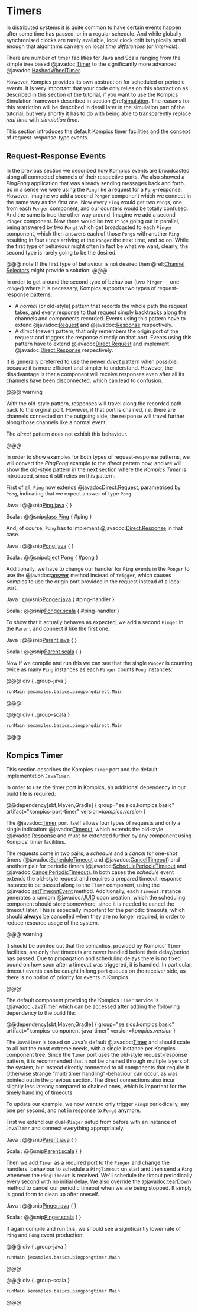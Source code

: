 
Timers
======
In distributed systems it is quite common to have certain events happen after some time has passed, or in a regular schedule. And while globally synchronised clocks are rarely available, local clock drift is typically small enough that algorithms can rely on local *time differences* (or *intervals*).

There are number of timer facilities for Java and Scala ranging from the simple tree based @javadoc:[Timer](java.util.Timer) to the significantly more advanced @javadoc:[HashedWheelTimer](io.netty.util.HashedWheelTimer).

However, Kompics provides its own abstraction for scheduled or periodic events. It is very important that your code only relies on this abstraction as described in this section of the tutorial, if you want to use the Kompics Simulation framework described in section @ref[simulation](simulation/index.md). The reasons for this restriction will be described in detail later in the simulation part of the tutorial, but very shortly it has to do with being able to transparently replace *real time* with *simulation time*.

This section introduces the default Kompics timer facilities and the concept of request-response-type events.

Request-Response Events
-----------------------
In the previous section we described how Kompics events are broadcasted along all connected channels of their respective ports. We also showed a *PingPong*  application that was already sending messages back and forth. So in a sense we were using the `Ping` like a request for a `Pong`-response. However, imagine we add a second ``Ponger`` component which we connect in the same way as the first one. Now every `Ping` would get two `Pong`s, one from each `Ponger` component, and our counters would be totally confused. And the same is true the other way around. Imagine we add a second `Pinger` component. Now there would be two `Ping`s going out in parallel, being answered by two `Pong`s which get broadcasted to each `Pinger` component, which then answers each of those `Pong`s with another `Ping` resulting in four `Ping`s arriving at the `Ponger` the next time, and so on. While the first type of behaviour might often in fact be what we want, clearly, the second type is rarely going to be the desired.

@@@ note
If the first type of behaviour is not desired then @ref:[Channel Selectors](networking/virtual/channelselectors.md) might provide a solution.
@@@

In order to get around the second type of behaviour (two `Pinger` -- one `Ponger`) where it is necessary, Kompics supports two types of request-response patterns: 

* A *normal* (or old-style) pattern that records the whole path the request takes, and every response to that request simply backtracks along the channels and components recorded. Events using this pattern have to extend @javadoc:[Request](se.sics.kompics.Request) and @javadoc:[Response](se.sics.kompics.Response) respectively.
* A *direct* (newer) pattern, that only remembers the origin port of the request and triggers the response directly on that port. Events using this pattern have to extend @javadoc[Direct.Request](se.sics.kompics.Direct.Request) and implement @javadoc:[Direct.Response](se.sics.kompics.Direct.Response) respectively.

It is generally preferred to use the newer *direct* pattern when possible, because it is more efficient and simpler to understand. However, the disadvantage is that a component will receive responses even after all its channels have been disconnected, which can lead to confusion.

@@@ warning

With the old-style pattern, responses will travel along the recorded path back to the orginal port. However, if that port is chained, i.e. there are channels connected on the outgoing side, the response will travel further along those channels like a normal event.

The *direct* pattern does not exhibit this behaviour.

@@@

In order to show examples for both types of request-response patterns, we will convert the *PingPong* example to the *direct* pattern now, and we will show the old-style pattern in the next section where the *Kompics Timer* is introduced, since it still relies on this pattern.

First of all, `Ping` now extends @javadoc[Direct.Request](se.sics.kompics.Direct.Request), parametrised by `Pong`, indicating that we expect answer of type `Pong`.

Java
:	@@snip[Ping.java](/docs/src/main/java/jexamples/basics/pingpongdirect/Ping.java) { }

Scala
:	@@snip[class Ping](/docs/src/main/scala/sexamples/basics/pingpongdirect/PingPongPort.scala) { #ping }


And, of course, `Pong` has to implement @javadoc:[Direct.Response](se.sics.kompics.Direct.Response) in that case.

Java
:	@@snip[Pong.java](/docs/src/main/java/jexamples/basics/pingpongdirect/Pong.java) { }

Scala
:	@@snip[object Pong](/docs/src/main/scala/sexamples/basics/pingpongdirect/PingPongPort.scala) { #pong }

Additionally, we have to change our handler for `Ping` events in the `Ponger` to use the @javadoc:[answer](se.sics.kompics.ComponentDefinition#answer) method instead of `trigger`, which causes Kompics to use the origin port provided in the request instead of a local port.

Java
:	@@snip[Ponger.java](/docs/src/main/java/jexamples/basics/pingpongdirect/Ponger.java) { #ping-handler }

Scala
:	@@snip[Ponger.scala](/docs/src/main/scala/sexamples/basics/pingpongdirect/Ponger.scala) { #ping-handler }

To show that it actually behaves as expected, we add a second `Pinger` in the `Parent` and connect it like the first one.

Java
:	@@snip[Parent.java](/docs/src/main/java/jexamples/basics/pingpongdirect/Parent.java) {  }

Scala
:	@@snip[Parent.scala](/docs/src/main/scala/sexamples/basics/pingpongdirect/Parent.scala) { }


Now if we compile and run this we can see that the single `Ponger` is counting twice as many `Ping` instances as each `Pinger` counts `Pong` instances:

@@@ div { .group-java }
```bash
runMain jexamples.basics.pingpongdirect.Main
```
@@@

@@@ div { .group-scala }
```bash
runMain sexamples.basics.pingpongdirect.Main
```
@@@



Kompics Timer
-------------
This section describes the Kompics `Timer` port and the default implementation `JavaTimer`.

In order to use the timer port in Kompics, an additional dependency in our build file is required:

@@dependency[sbt,Maven,Gradle] {
  group="se.sics.kompics.basic"
  artifact="kompics-port-timer"
  version=$kompics.version$
}

The @javadoc:[Timer](se.sics.kompics.timer.Timer) port itself allows four types of requests and only a single indication: @javadoc[Timeout](se.sics.kompics.timer.Timeout), which extends the old-style @javadoc:[Response](se.sics.kompics.Response) and must be extended further by any component using Kompics' timer facilities.

The requests come in two pairs, a *schedule* and a *cancel* for one-shot timers (@javadoc:[ScheduleTimeout](se.sics.kompics.timer.ScheduleTimeout) and @javadoc:[CancelTimeout](se.sics.kompics.timer.CancelTimeout)) and anotherr pair for periodic timers (@javadoc:[SchedulePeriodicTimeout](se.sics.kompics.timer.SchedulePeriodicTimeout) and @javadoc:[CancelPeriodicTimeout](se.sics.kompics.timer.CancelPeriodicTimeout)). In both cases the *schedule* event extends the old-style request and requires a prepared timeout response instance to be passed along to the `Timer` component, using the @javadoc:[setTimeoutEvent](se.sics.kompics.timer.ScheduleTimeout#setTimeoutEvent(se.sics.kompics.timer.Timeout)) method. Additionally, each `Timeout` instance generates a random @javadoc:[UUID](java.util.UUID) upon creation, which the scheduling component should store somewhere, since it is needed to cancel the timeout later. This is especially important for the periodic timeouts, which should **always** be cancelled when they are no longer required, in order to reduce resource usage of the system.

@@@ warning

It should be pointed out that the semantics, provided by Kompics' `Timer` facilities, are only that timeouts are never handled before their delay/period has passed. Due to propagation and scheduling delays there is no fixed bound on how soon after a timeout was triggered, it is handled. In particular, timeout events can be caught in long port queues on the receiver side, as there is no notion of priority for events in Kompics. 

@@@

The default component providing the Kompics `Timer` service is @javadoc:[JavaTimer](se.sics.kompics.timer.java.JavaTimer) which can be accessed after adding the following dependency to the build file:

@@dependency[sbt,Maven,Gradle] {
  group="se.sics.kompics.basic"
  artifact="kompics-component-java-timer"
  version=$kompics.version$
}

The `JavaTimer` is based on Java's default @javadoc:[Timer](java.util.Timer) and should scale to all but the most extreme needs, with a single instance per Kompics component tree. Since the `Timer` port uses the old-style request-response pattern, it is recommended that it not be chained through multiple layers of the system, but instead directly connected to all components that require it. Otherwise strange "multi timer handling"-behaviour can occur, as was pointed out in the previous section. The direct connections also incur slightly less latency compared to chained ones, which is important for the timely handling of timeouts.


To update our example, we now want to only trigger `Ping`s periodically, say one per second, and not in response to `Pong`s anymore. 

First we extend our dual-`Pinger` setup from before with an instance of `JavaTimer` and connect everything appropriately.

Java
:	@@snip[Parent.java](/docs/src/main/java/jexamples/basics/pingpongtimer/Parent.java) {  }

Scala
:	@@snip[Parent.scala](/docs/src/main/scala/sexamples/basics/pingpongtimer/Parent.scala) { }

Then we add `Timer` as a required port to the `Pinger` and change the handlers' behaviour to schedule a `PingTimeout` on start and then send a `Ping` whenever the `PingTimeout` is received. We'll schedule the timout periodically every second with no initial delay. We also override the @javadoc:[tearDown](se.sics.kompics.ComponentDefinition#tearDown) method to cancel our periodic timeout when we are being stopped. It simply is good form to clean up after oneself.

Java
:	@@snip[Pinger.java](/docs/src/main/java/jexamples/basics/pingpongtimer/Pinger.java) {  }

Scala
:	@@snip[Pinger.scala](/docs/src/main/scala/sexamples/basics/pingpongtimer/Pinger.scala) { }

If again compile and run this, we should see a significantly lower rate of `Ping` and `Pong` event production:

@@@ div { .group-java }
```bash
runMain jexamples.basics.pingpongtimer.Main
```
@@@

@@@ div { .group-scala }
```bash
runMain sexamples.basics.pingpongtimer.Main
```
@@@

